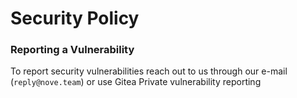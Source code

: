 # Security Policy

### Reporting a Vulnerability

To report security vulnerabilities reach out to us through our e-mail (`reply@nove.team`) or use Gitea Private vulnerability reporting
